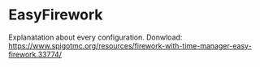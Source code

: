# EasyFirework
Explanatation about every configuration.
Donwload: https://www.spigotmc.org/resources/firework-with-time-manager-easy-firework.33774/
